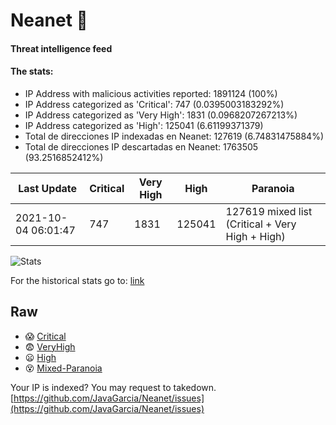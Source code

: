 # Neanet :hocho:
#### Threat intelligence feed
#### The stats:

- IP Address with malicious activities reported: 1891124 (100%)
- IP Address categorized as 'Critical':  747 (0.0395003183292%)
- IP Address categorized as 'Very High':  1831 (0.0968207267213%)
- IP Address categorized as 'High':  125041 (6.61199371379)
- Total de direcciones IP indexadas en Neanet:  127619 (6.74831475884%)
- Total de direcciones IP descartadas en Neanet:  1763505 (93.2516852412%)

| Last Update | Critical | Very High | High | Paranoia |
| --- | --- | --- | --- | --- |
| 2021-10-04 06:01:47 | 747 | 1831 | 125041 | 127619 mixed list (Critical + Very High + High)|

![Stats](https://docs.google.com/spreadsheets/d/e/2PACX-1vSnaNMIXVabIpDJjufMlzH7poXnshF3mgd8Is1g9ytUEzVsP5my4Trn8f-xkoLLQ38xpL3HtmUexLo6/pubchart?oid=501124687&format=image)

For the historical stats go to: [link](/stats.csv)
## Raw
- :scream: [Critical](https://raw.githubusercontent.com/JavaGarcia/Neanet/master/blacklists/neanet_critical.txt)
- :fearful: [VeryHigh](https://raw.githubusercontent.com/JavaGarcia/Neanet/master/blacklists/neanet_veryHigh.txtt)
- :frowning: [High](https://raw.githubusercontent.com/JavaGarcia/Neanet/master/blacklists/neanet_high.txt)
- :dizzy_face: [Mixed-Paranoia](https://raw.githubusercontent.com/JavaGarcia/Neanet/master/blacklists/neanet_all.txt)


Your IP is indexed? You may request to takedown. [https://github.com/JavaGarcia/Neanet/issues](https://github.com/JavaGarcia/Neanet/issues)

































































































































































































































































































































































































































































































































































































































































































































































































































































































































































































































































































































































































































































































































































































































































































































































































































































































































































































































































































































































































































































































































































































































































































































































































































































































































































































































































































































































































































































































































































































































































































































































































































































































































































































































































































































































































































































































































































































































































































































































































































































































































































































































































































































































































































































































































































































































































































































































































































































































































































































































































































































































































































































































































































































































































































































































































































































































































































































































































































































































































































































































































































































































































































































































































































































































































































































































































































































































































































































































































































































































































































































































































































































































































































































































































































































































































































































































































































































































































































































































































































































































































































































































































































































































































































































































































































































































































































































































































































































































































































































































































































































































































































































































































































































































